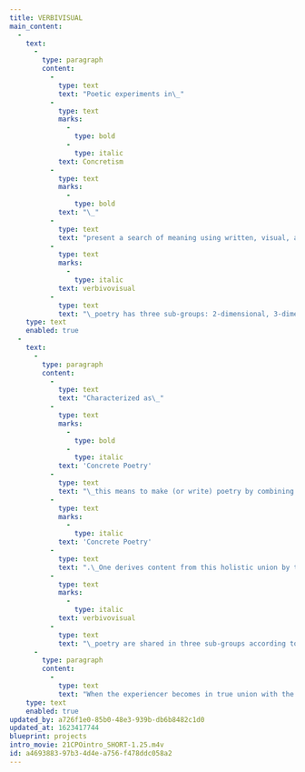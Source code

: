 ```yaml
---
title: VERBIVISUAL
main_content:
  -
    text:
      -
        type: paragraph
        content:
          -
            type: text
            text: "Poetic experiments in\_"
          -
            type: text
            marks:
              -
                type: bold
              -
                type: italic
            text: Concretism
          -
            type: text
            marks:
              -
                type: bold
            text: "\_"
          -
            type: text
            text: "present a search of meaning using written, visual, and other means to spark an infinity of ideas. This so-called\_"
          -
            type: text
            marks:
              -
                type: italic
            text: verbivovisual
          -
            type: text
            text: "\_poetry has three sub-groups: 2-dimensional, 3-dimensional, and drawings."
    type: text
    enabled: true
  -
    text:
      -
        type: paragraph
        content:
          -
            type: text
            text: "Characterized as\_"
          -
            type: text
            marks:
              -
                type: bold
              -
                type: italic
            text: 'Concrete Poetry'
          -
            type: text
            text: "\_this means to make (or write) poetry by combining the language systems (e.g., verbal/written/letters/type) with other language systems like the visual (form, space, structure), sound (oral, instrumental, noise, etc.) or performing arts (body, dance, mime, etc.). Theatomization of meaning stems partly from parts that relate holistically toward an infinity of ideas from their synthesis characterizes\_"
          -
            type: text
            marks:
              -
                type: italic
            text: 'Concrete Poetry'
          -
            type: text
            text: ".\_One derives content from this holistic union by the engagement with the time and space of the poem. These experiments with\_"
          -
            type: text
            marks:
              -
                type: italic
            text: verbivovisual
          -
            type: text
            text: "\_poetry are shared in three sub-groups according to their style and dimensions: 2-D, 3-D, and drawings."
      -
        type: paragraph
        content:
          -
            type: text
            text: "When the experiencer becomes in true union with the concrete poem as object this unifying experience naturally draws out a full sense of being with a depth of awareness that is both externally aware yet also implicitly one with the Spirit within the poem and the person. This is described as a process in concretism as the “atomization of meaning”, derive from a holistic awareness of the smallest parts within its own “world” of constituent aspects, relative to values brought out by seeing their relationships to the ever growing dynamic for interconnection and relational values based on the doctrine of shells.\_"
    type: text
    enabled: true
updated_by: a726f1e0-85b0-48e3-939b-db6b8482c1d0
updated_at: 1623417744
blueprint: projects
intro_movie: 21CPOintro_SHORT-1.25.m4v
id: a4693883-97b3-4d4e-a756-f478ddc058a2
---
```

